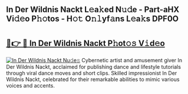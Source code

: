 ## In Der Wildnis Nackt L𝚎a𝚔ed N𝚞𝚍e - Part-aHX Vi𝚍𝚎o P𝚑𝚘tos - H𝚘𝚝 O𝚗𝚕yf𝚊ns L𝚎a𝚔s DPF0O

# <h2><a href="http://kf2dco.oniu.top/?m=In+Der+Wildnis+Nackt">🔗👉 🔴 In Der Wildnis Nackt P𝚑ot𝚘𝚜 V𝚒d𝚎o</a></h2>

[![In Der Wildnis Nackt Nu𝚍e𝚜](https://i.imgur.com/0qMVB7G.gif)](http://kf2dco.oniu.top/?m=In+Der+Wildnis+Nackt)
Cybernetic artist and amusement giver In Der Wildnis Nackt, acclaimed for publishing dance and lifestyle tutorials through viral dance moves and short clips. Skilled impressionist In Der Wildnis Nackt, celebrated for their remarkable abilities to mimic various voices and accents.  
